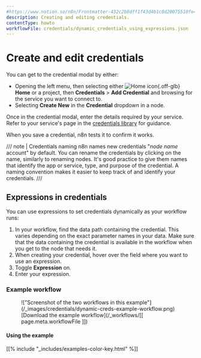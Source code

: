 ```yaml
---
#https://www.notion.so/n8n/Frontmatter-432c2b8dff1f43d4b1c8d20075510fe4
description: Creating and editing credentials.
contentType: howto
workflowFile: credentials/dynamic_credentials_using_expressions.json
---
```


# Create and edit credentials

You can get to the credential modal by either: 

* Opening the left menu, then selecting either <span class="inline-image">![Home icon](/_images/common-icons/home.png){.off-glb}</span> **Home** or a project, then **Credentials** > **Add Credential** and browsing for the service you want to connect to.
* Selecting **Create New** in the **Credential** dropdown in a node.

Once in the credential modal, enter the details required by your service. Refer to your service's page in the [credentials library](/integrations/builtin/credentials/) for guidance.

When you save a credential, n8n tests it to confirm it works.

/// note | Credentials naming
n8n names new credentials "*node name* account" by default. You can rename the credentials by clicking on the name, similarly to renaming nodes. It's good practice to give them names that identify the app or service, type, and purpose of the credential. A naming convention makes it easier to keep track of and identify your credentials.
///

## Expressions in credentials

You can use expressions to set credentials dynamically as your workflow runs:

1. In your workflow, find the data path containing the credential. This varies depending on the exact parameter names in your data. Make sure that the data containing the credential is available in the workflow when you get to the node that needs it.
1. When creating your credential, hover over the field where you want to use an expression.
1. Toggle **Expression** on.
1. Enter your expression.

### Example workflow

<figure markdown>
!["Screenshot of the two workflows in this example"](/_images/credentials/dynamic-creds-example-workflow.png)
<figcaption markdown>[Download the example workflow](/_workflows/[[ page.meta.workflowFile ]])</figcaption>
</figure>

#### Using the example

[[% include "_includes/examples-color-key.html" %]]
